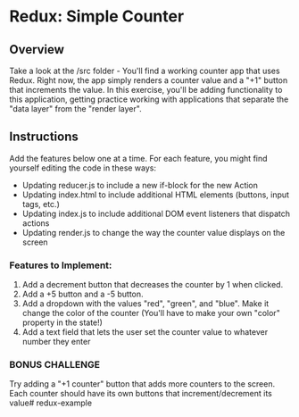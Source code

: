 # Redux: Simple Counter

## Overview

Take a look at the /src folder - You'll find a working counter app that uses Redux. Right now, the app simply renders a counter value and a "+1" button that increments the value. In this exercise, you'll be adding functionality to this application, getting practice working with applications that separate the "data layer" from the "render layer".

## Instructions

Add the features below one at a time. For each feature, you might find yourself editing the code in these ways:
- Updating reducer.js to include a new if-block for the new Action
- Updating index.html to include additional HTML elements (buttons, input tags, etc.)
- Updating index.js to include additional DOM event listeners that dispatch actions
- Updating render.js to change the way the counter value displays on the screen

### Features to Implement:
1) Add a decrement button that decreases the counter by 1 when clicked.
2) Add a +5 button and a -5 button.
3) Add a dropdown with the values "red", "green", and "blue". Make it change the color of the counter (You'll have to make your own "color" property in the state!)
4) Add a text field that lets the user set the counter value to whatever number they enter

### BONUS CHALLENGE
Try adding a "+1 counter" button that adds more counters to the screen. Each counter should have its own buttons that increment/decrement its value# redux-example
